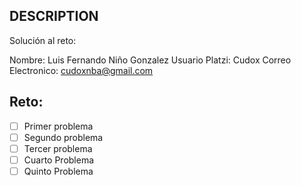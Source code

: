 ## DESCRIPTION

Solución al reto:

Nombre: Luis Fernando Niño Gonzalez
Usuario Platzi: Cudox
Correo Electronico: cudoxnba@gmail.com

## Reto:

- [ ] Primer problema
- [ ] Segundo problema
- [ ] Tercer problema
- [ ] Cuarto Problema
- [ ] Quinto Problema
